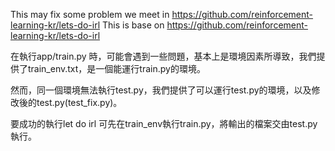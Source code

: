 This may fix some problem we meet in https://github.com/reinforcement-learning-kr/lets-do-irl
This is base on https://github.com/reinforcement-learning-kr/lets-do-irl


在執行app/train.py 時，可能會遇到一些問題，基本上是環境因素所導致，我們提供了train_env.txt，是一個能運行train.py的環境。

然而，同一個環境無法執行test.py，我們提供了可以運行test.py的環境，以及修改後的test.py(test_fix.py)。

要成功的執行let do irl 可先在train_env執行train.py，將輸出的檔案交由test.py執行。
